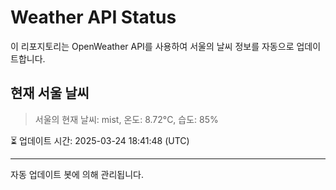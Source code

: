 
# Weather API Status

이 리포지토리는 OpenWeather API를 사용하여 서울의 날씨 정보를 자동으로 업데이트합니다.

## 현재 서울 날씨
> 서울의 현재 날씨: mist, 온도: 8.72°C, 습도: 85%

⏳ 업데이트 시간: 2025-03-24 18:41:48 (UTC)

---
자동 업데이트 봇에 의해 관리됩니다.

